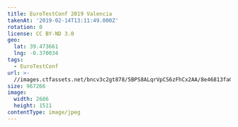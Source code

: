 ```yaml
---
title: EuroTestConf 2019 Valencia
takenAt: '2019-02-14T13:11:49.000Z'
rotation: 0
license: CC BY-ND 3.0
geo:
  lat: 39.473661
  lng: -0.370034
tags:
  - EuroTestConf
url: >-
  //images.ctfassets.net/bncv3c2gt878/5BPS8ALqrVpCS6zFhCx2AA/8e46813fa0a51f98b5c87c335522dae1/eurotestconf-2019-valencia_32253543827_o
size: 967266
image:
  width: 2686
  height: 1511
contentType: image/jpeg
---
```


